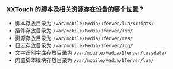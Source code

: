 ### XXTouch 的脚本及相关资源存在设备的哪个位置？

- 脚本存放目录为 `/var/mobile/Media/1ferver/lua/scripts/`
- 插件存放目录为 `/var/mobile/Media/1ferver/lib/`
- 资源存放目录为 `/var/mobile/Media/1ferver/res/`
- 日志存放目录为 `/var/mobile/Media/1ferver/log/`
- 文字识别字库存放目录为 `/var/mobile/Media/1ferver/tessdata/`
- 内置脚本模块存放目录为 `/var/mobile/Media/1ferver/lua/`
